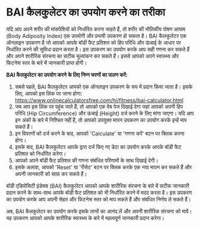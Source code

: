 BAI कैलकुलेटर का उपयोग करने का तरीका
====================================

यदि आप अपने शरीर की मांसपेशियों को निर्धारित करना चाहते हैं, तो शरीर की भौतिकीय पोषण आयाम (Body Adiposity Index) एक उपयोगी और प्रभावी उपकरण हो सकता है। BAI कैलकुलेटर एक ऑनलाइन उपकरण है जो आपको आपके बॉडी फैट प्रतिशत को हिप परिधि और ऊंचाई के आधार पर निर्धारित करने की सुविधा प्रदान करता है। इस उपकरण का उपयोग करके आप सही गणना कर सकते हैं और अपने शारीरिक संरचना का सटीक मूल्यांकन कर सकते हैं। इससे आपको अपने स्वास्थ्य और फिटनेस स्तर के बारे में जानकारी प्राप्त होगी।

**BAI कैलकुलेटर का उपयोग करने के लिए निम्न चरणों का पालन करें:**

1. सबसे पहले, BAI कैलकुलेटर आपको एक ऑनलाइन उपकरण के रूप में प्रदान किया जाता है। इसके लिए, आपको इस लिंक पर जाना होगा: <https://www.onlinecalculatorsfree.com/hi/fitness/bai-calculator.html>
2. जब आप इस लिंक पर पहुंच जाते हैं, तो आपको एक वेब पेज दिखाई देगा जहां आपको अपनी हिप परिधि (Hip Circumference) और ऊंचाई (Height) दर्ज करने के लिए मांगा जाएगा। यदि आप इन अंकों के बारे में निश्चित नहीं हैं, तो आपको उपयुक्त मापन उपकरण का उपयोग करके इन्हें माप सकते हैं।
3. इन विवरणों को दर्ज करने के बाद, आपको 'Calculate' या 'गणना करें' बटन पर क्लिक करना होगा।
4. इसके बाद, BAI कैलकुलेटर आपके द्वारा दर्ज किए गए डेटा का उपयोग करके आपके बॉडी फैट प्रतिशत को निर्धारित करेगा।
5. आपको अपने बॉडी फैट प्रतिशत की गणना संबंधित परिणामों के साथ दिखाई देगी।
6. इसके अलावा, आपको 'Reset' या 'रीसेट' बटन पर क्लिक करके एक नया मापन कर सकते हैं और अपनी जानकारी को साफ़ कर सकते हैं।

बॉडी एडिपोसिटी इंडेक्स (BAI) कैलकुलेटर आपको आपके शारीरिक संरचना के बारे में सटीक जानकारी प्रदान करने के साथ-साथ आपके बॉडी फैट प्रतिशत को भी निर्धारित करने में मदद करता है। इस उपकरण का उपयोग करके आप अपनी सेहत और फिटनेस स्तर को माप सकते हैं और संबंधित निर्णय ले सकते हैं।

अब, BAI कैलकुलेटर का उपयोग करके इसके लाभों का आनंद लें और अपनी शारीरिक संरचना को मापें। यह उपकरण आपको आपके शारीरिक स्वास्थ्य के बारे में महत्वपूर्ण जानकारी प्रदान करेगा।